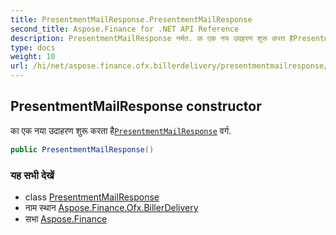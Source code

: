 ```yaml
---
title: PresentmentMailResponse.PresentmentMailResponse
second_title: Aspose.Finance for .NET API Reference
description: PresentmentMailResponse नर्मत. क एक नय उदहरण शुरू करत हैPresentmentMailResponse वर्ग.
type: docs
weight: 10
url: /hi/net/aspose.finance.ofx.billerdelivery/presentmentmailresponse/presentmentmailresponse/
---
```

## PresentmentMailResponse constructor

का एक नया उदाहरण शुरू करता है[`PresentmentMailResponse`](../) वर्ग.

```csharp
public PresentmentMailResponse()
```

### यह सभी देखें

* class [PresentmentMailResponse](../)
* नाम स्थान [Aspose.Finance.Ofx.BillerDelivery](../../presentmentmailresponse/)
* सभा [Aspose.Finance](../../../)


